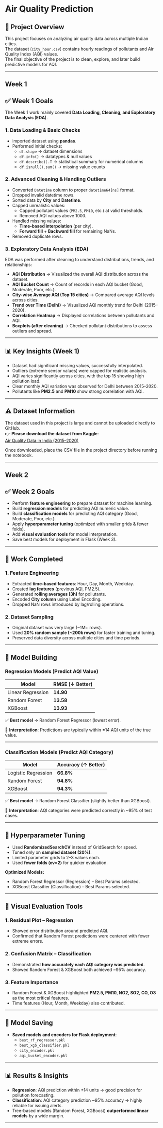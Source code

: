 # Air Quality Prediction 


## 📌 Project Overview
This project focuses on analyzing air quality data across multiple Indian cities.  
The dataset (`city_hour.csv`) contains hourly readings of pollutants and Air Quality Index (AQI) values.  
The final objective of the project is to clean, explore, and later build predictive models for AQI.

---
## Week 1


## ✅ Week 1 Goals
The Week 1 work mainly covered **Data Loading, Cleaning, and Exploratory Data Analysis (EDA)**.

### 1. Data Loading & Basic Checks
- Imported dataset using **pandas**.
- Performed initial checks:
  - `df.shape` → dataset dimensions
  - `df.info()` → datatypes & null values
  - `df.describe().T` → statistical summary for numerical columns
  - `df.isnull().sum()` → missing value counts

### 2. Advanced Cleaning & Handling Outliers
- Converted `Datetime` column to proper `datetime64[ns]` format.
- Dropped invalid datetime rows.
- Sorted data by **City** and **Datetime**.
- Capped unrealistic values:
  - Capped pollutant values (`PM2.5`, `PM10`, etc.) at valid thresholds.
  - Removed AQI values above 1000.
- Handled missing values:
  - **Time-based interpolation** (per city).
  - **Forward fill** + **Backward fill** for remaining NaNs.
- Removed duplicate rows.

### 3. Exploratory Data Analysis (EDA)
EDA was performed after cleaning to understand distributions, trends, and relationships:

- **AQI Distribution** → Visualized the overall AQI distribution across the dataset.
- **AQI Bucket Count** → Count of records in each AQI bucket (Good, Moderate, Poor, etc.).
- **City-wise Average AQI (Top 15 cities)** → Compared average AQI levels across cities.
- **Trend over Time (Delhi)** → Visualized AQI monthly trend for Delhi (2015–2020).
- **Correlation Heatmap** → Displayed correlations between pollutants and AQI.
- **Boxplots (after cleaning)** → Checked pollutant distributions to assess outliers and spread.

---

## 📊 Key Insights (Week 1)
- Dataset had significant missing values, successfully interpolated.
- Outliers (extreme sensor values) were capped for realistic analysis.
- AQI varies significantly across cities, with the top 15 showing high pollution load.
- Clear monthly AQI variation was observed for Delhi between 2015–2020.
- Pollutants like **PM2.5** and **PM10** show strong correlation with AQI.

---
## ⚠️ Dataset Information  
The dataset used in this project is large and cannot be uploaded directly to GitHub.  
👉 **Please download the dataset from Kaggle**:  
[Air Quality Data in India (2015–2020)](https://www.kaggle.com/datasets/rohanrao/air-quality-data-in-india)  

Once downloaded, place the CSV file in the project directory before running the notebook.  

---

## Week 2

## ✅ Week 2 Goals
- Perform **feature engineering** to prepare dataset for machine learning.
- Build **regression models** for predicting AQI numeric value.
- Build **classification models** for predicting AQI category (Good, Moderate, Poor, etc.).
- Apply **hyperparameter tuning** (optimized with smaller grids & fewer folds).
- Add **visual evaluation tools** for model interpretation.
- Save best models for deployment in Flask (Week 3).

---

## 🔹 Work Completed

### 1. Feature Engineering
- Extracted **time-based features**: Hour, Day, Month, Weekday.
- Created **lag features** (previous AQI, PM2.5).
- Generated **rolling averages (3h)** for pollutants.
- Encoded **City column** using Label Encoding.
- Dropped NaN rows introduced by lag/rolling operations.

### 2. Dataset Sampling
- Original dataset was very large (~1M+ rows).
- Used **20% random sample (~200k rows)** for faster training and tuning.
- Preserved data diversity across multiple cities and time periods.

---

## 🔹 Model Building

### Regression Models (Predict AQI Value)
| Model               | RMSE (↓ Better) |
|----------------------|-----------------|
| Linear Regression    | **14.90**       |
| Random Forest        | **13.58**       |
| XGBoost              | **13.93**       |

✅ **Best model** → Random Forest Regressor (lowest error).

📌 **Interpretation**: Predictions are typically within ±14 AQI units of the true value.

---

### Classification Models (Predict AQI Category)
| Model               | Accuracy (↑ Better) |
|----------------------|---------------------|
| Logistic Regression  | **66.8%**           |
| Random Forest        | **94.8%**           |
| XGBoost              | **94.3%**           |

✅ **Best model** → Random Forest Classifier (slightly better than XGBoost).

📌 **Interpretation**: AQI categories were predicted correctly in ~95% of test cases.

---

## 🔹 Hyperparameter Tuning
- Used **RandomizedSearchCV** instead of GridSearch for speed.
- Tuned only on **sampled dataset (20%)**.
- Limited parameter grids to 2–3 values each.
- Used **fewer folds (cv=2)** for quicker evaluation.

**Optimized Models:**
- Random Forest Regressor (Regression) – Best Params selected.
- XGBoost Classifier (Classification) – Best Params selected.

---

## 🔹 Visual Evaluation Tools

### 1. Residual Plot – Regression
- Showed error distribution around predicted AQI.
- Confirmed that Random Forest predictions were centered with fewer extreme errors.

### 2. Confusion Matrix – Classification
- Demonstrated **how accurately each AQI category was predicted**.
- Showed Random Forest & XGBoost both achieved ~95% accuracy.

### 3. Feature Importance
- Random Forest & XGBoost highlighted **PM2.5, PM10, NO2, SO2, CO, O3** as the most critical features.
- Time features (Hour, Month, Weekday) also contributed.

---

## 🔹 Model Saving
- **Saved models and encoders for Flask deployment**:
  - `best_rf_regressor.pkl`
  - `best_xgb_classifier.pkl`
  - `city_encoder.pkl`
  - `aqi_bucket_encoder.pkl`

---

## 📊 Results & Insights
- **Regression**: AQI prediction within ±14 units → good precision for pollution forecasting.
- **Classification**: AQI category prediction ~95% accuracy → highly reliable for issuing alerts.
- Tree-based models (Random Forest, XGBoost) **outperformed linear models** by a wide margin.


---

